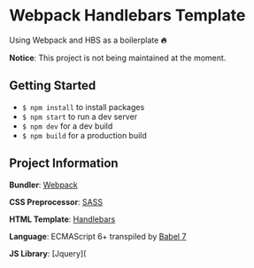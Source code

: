 # Webpack Handlebars Template

Using Webpack and HBS as a boilerplate **:fire:**

**Notice**: This project is not being maintained at the moment. 



## Getting Started

- `$ npm install` to install packages
- `$ npm start` to run a dev server
- `$ npm dev` for a dev build
- `$ npm build` for a production build



## Project Information

**Bundler**: [Webpack](https://webpack.js.org/)

**CSS Preprocessor**: [SASS](https://sass-lang.com/)

**HTML Template**: [Handlebars](https://handlebarsjs.com/)

**Language**: ECMAScript 6+ transpiled by [Babel 7](https://babeljs.io/)

**JS Library**: [Jquery](
